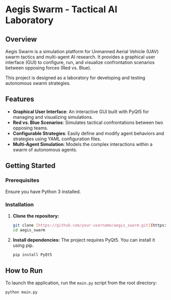 # Aegis Swarm - Tactical AI Laboratory

## Overview

Aegis Swarm is a simulation platform for Unmanned Aerial Vehicle (UAV) swarm tactics and multi-agent AI research. It provides a graphical user interface (GUI) to configure, run, and visualize confrontation scenarios between opposing forces (Red vs. Blue).

This project is designed as a laboratory for developing and testing autonomous swarm strategies.

## Features

-   **Graphical User Interface**: An interactive GUI built with PyQt5 for managing and visualizing simulations.
-   **Red vs. Blue Scenarios**: Simulates tactical confrontations between two opposing teams.
-   **Configurable Strategies**: Easily define and modify agent behaviors and strategies using YAML configuration files.
-   **Multi-Agent Simulation**: Models the complex interactions within a swarm of autonomous agents.

## Getting Started

### Prerequisites

Ensure you have Python 3 installed.

### Installation

1.  **Clone the repository:**
    ```bash
    git clone [https://github.com/your-username/aegis_swarm.git](https://github.com/your-username/aegis_swarm.git)
    cd aegis_swarm
    ```

2.  **Install dependencies:**
    The project requires PyQt5. You can install it using pip.
    ```bash
    pip install PyQt5
    ```

## How to Run

To launch the application, run the `main.py` script from the root directory:

```bash
python main.py